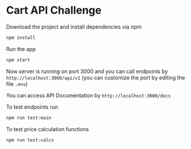 
# Cart API Challenge

Download the project and install dependencies via npm

```bash
npm install
```

Run the app
```bash
npm start
```
Now server is running on port 3000 and you can call endpoints by `http://localhost:3000/api/v1` (you can customize the port by editing the file `.env`)

You can access API Documentation by `http://localhost:3000/docs`


To test endpoints run 
```bash
npm run test:main
```

To test price calculation functions 
```bash
npm run test:calcs
```